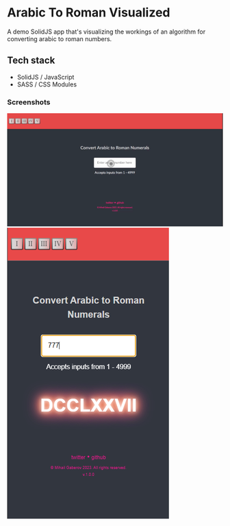 # Arabic To Roman Visualized
A demo SolidJS app that's visualizing the workings of an algorithm for converting arabic to roman numbers.


## Tech stack
- SolidJS / JavaScript
- SASS / CSS Modules

### Screenshots
![Animated View](https://github.com/mihailgaberov/arabic-roman-visualized/blob/main/animated-screenshot.gif)
![Mobile View](https://github.com/mihailgaberov/arabic-roman-visualized/blob/main/screenshot.png)